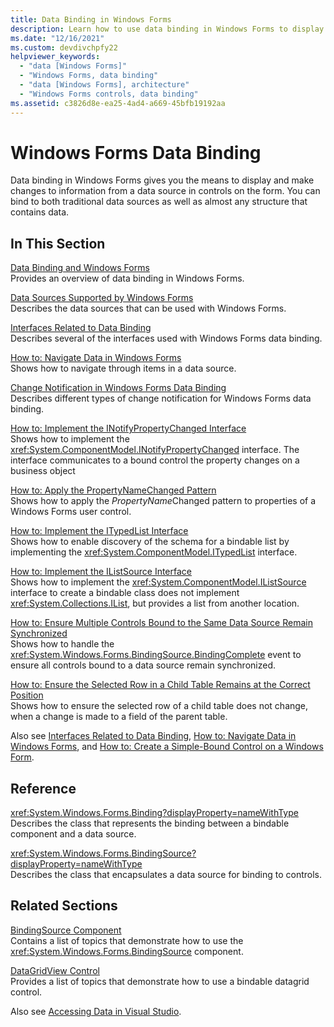 ```yaml
---
title: Data Binding in Windows Forms
description: Learn how to use data binding in Windows Forms to display and make changes to information from a data source in controls on the form.
ms.date: "12/16/2021"
ms.custom: devdivchpfy22
helpviewer_keywords: 
  - "data [Windows Forms]"
  - "Windows Forms, data binding"
  - "data [Windows Forms], architecture"
  - "Windows Forms controls, data binding"
ms.assetid: c3826d8e-ea25-4ad4-a669-45bfb19192aa
---
```

# Windows Forms Data Binding

Data binding in Windows Forms gives you the means to display and make changes to information from a data source in controls on the form. You can bind to both traditional data sources as well as almost any structure that contains data.  
  
## In This Section
  
 [Data Binding and Windows Forms](data-binding-and-windows-forms.md)  
 Provides an overview of data binding in Windows Forms.  
  
 [Data Sources Supported by Windows Forms](data-sources-supported-by-windows-forms.md)  
 Describes the data sources that can be used with Windows Forms.  
  
 [Interfaces Related to Data Binding](interfaces-related-to-data-binding.md)  
 Describes several of the interfaces used with Windows Forms data binding.  
  
 [How to: Navigate Data in Windows Forms](how-to-navigate-data-in-windows-forms.md)  
 Shows how to navigate through items in a data source.  
  
 [Change Notification in Windows Forms Data Binding](change-notification-in-windows-forms-data-binding.md)  
 Describes different types of change notification for Windows Forms data binding.  
  
 [How to: Implement the INotifyPropertyChanged Interface](how-to-implement-the-inotifypropertychanged-interface.md)  
 Shows how to implement the <xref:System.ComponentModel.INotifyPropertyChanged> interface. The interface  communicates to a bound control the property changes on a business object  
  
 [How to: Apply the PropertyNameChanged Pattern](how-to-apply-the-propertynamechanged-pattern.md)  
 Shows how to apply the *PropertyName*Changed pattern to properties of a Windows Forms user control.  
  
 [How to: Implement the ITypedList Interface](how-to-implement-the-itypedlist-interface.md)  
 Shows how to enable discovery of the schema for a bindable list by implementing the <xref:System.ComponentModel.ITypedList> interface.  
  
 [How to: Implement the IListSource Interface](how-to-implement-the-ilistsource-interface.md)  
 Shows how to implement the <xref:System.ComponentModel.IListSource> interface to create a bindable class does not implement <xref:System.Collections.IList>, but provides a list from another location.  
  
 [How to: Ensure Multiple Controls Bound to the Same Data Source Remain Synchronized](multiple-controls-bound-to-data-source-synchronized.md)  
 Shows how to handle the <xref:System.Windows.Forms.BindingSource.BindingComplete> event to ensure all controls bound to a data source remain synchronized.  
  
 [How to: Ensure the Selected Row in a Child Table Remains at the Correct Position](ensure-the-selected-row-in-a-child-table-correct.md)  
 Shows how to ensure the selected row of a child table does not change, when a change is made to a field of the parent table.  
  
 Also see [Interfaces Related to Data Binding](interfaces-related-to-data-binding.md), [How to: Navigate Data in Windows Forms](how-to-navigate-data-in-windows-forms.md), and [How to: Create a Simple-Bound Control on a Windows Form](how-to-create-a-simple-bound-control-on-a-windows-form.md).  
  
## Reference
  
 <xref:System.Windows.Forms.Binding?displayProperty=nameWithType>  
 Describes the class that represents the binding between a bindable component and a data source.  
  
 <xref:System.Windows.Forms.BindingSource?displayProperty=nameWithType>  
 Describes the class that encapsulates a data source for binding to controls.  
  
## Related Sections
  
 [BindingSource Component](./controls/bindingsource-component.md)  
 Contains a list of topics that demonstrate how to use the <xref:System.Windows.Forms.BindingSource> component.  
  
 [DataGridView Control](./controls/datagridview-control-windows-forms.md)  
 Provides a list of topics that demonstrate how to use a bindable datagrid control.  
  
 Also see [Accessing Data in Visual Studio](/visualstudio/data-tools/accessing-data-in-visual-studio).
